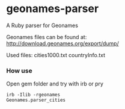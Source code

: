 geonames-parser
===============

A Ruby parser for Geonames

Geonames files can be found at: http://download.geonames.org/export/dump/

Used files: 
  cities1000.txt
  countryInfo.txt

### How use

Open gem folder and try with irb or pry

```
irb -Ilib -rgeonames
Geonames.parser_cities
```
